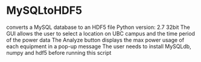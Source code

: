 # MySQLtoHDF5
converts a MySQL database to an HDF5 file
Python version: 2.7 32bit
The GUI allows the user to select a location on UBC campus and the time period of the power data
The Analyze button displays the max power usage of each equipment in a pop-up message
The user needs to install MySQLdb, numpy and hdf5 before running this script
